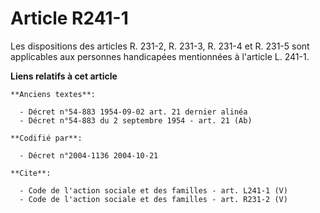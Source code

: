 # Article R241-1

Les dispositions des articles R. 231-2, R. 231-3, R. 231-4 et R. 231-5 sont applicables aux personnes handicapées mentionnées
à l'article L. 241-1.

**Liens relatifs à cet article**

	**Anciens textes**:

	  - Décret n°54-883 1954-09-02 art. 21 dernier alinéa
	  - Décret n°54-883 du 2 septembre 1954 - art. 21 (Ab)

	**Codifié par**:

	  - Décret n°2004-1136 2004-10-21

	**Cite**:

	  - Code de l'action sociale et des familles - art. L241-1 (V)
	  - Code de l'action sociale et des familles - art. R231-2 (V)
